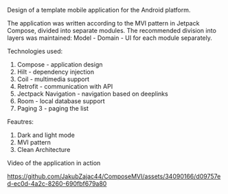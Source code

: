 Design of a template mobile application for the Android platform.

The application was written according to the MVI pattern in Jetpack Compose, divided into separate modules. 
The recommended division into layers was maintained: Model - Domain - UI for each module separately.

Technologies used:
1. Compose - application design
2. Hilt - dependency injection
3. Coil - multimedia support
4. Retrofit - communication with API
5. Jectpack Navigation - navigation based on deeplinks
6. Room - local database support
7. Paging 3 - paging the list

Feautres:
1. Dark and light mode
2. MVI pattern
3. Clean Architecture
   
Video of the application in action

https://github.com/JakubZajac44/ComposeMVI/assets/34090166/d09757ed-ec0d-4a2c-8260-690fbf679a80


